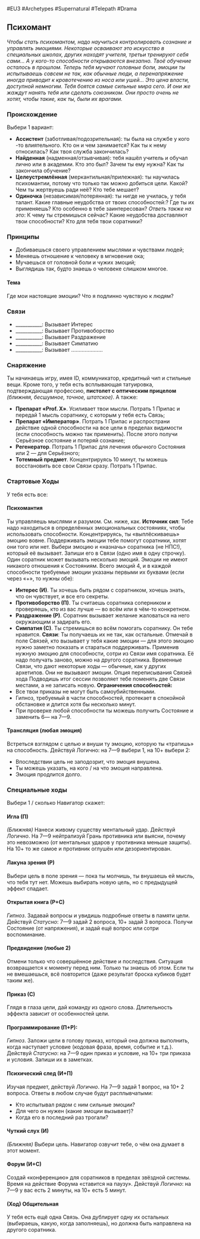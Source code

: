 #EU3 #Archetypes #Supernatural #Telepath #Drama

## Психомант
*Чтобы стать психомантом, надо научиться контролировать сознание и управлять эмоциями. Некоторые осваивают это искусство в специальных школах, других находят учителя, третьи тренируют себя сами… А у кого-то способности открываются внезапно.* 
*Твоё обучение осталось в прошлом. Теперь тебя мучают головные боли, эмоции ты испытываешь совсем не так, как обычные люди, а перенапряжение иногда приводит к кровотечению из носа или ушей… Это цена власти, доступной немногим.* 
*Тебя боятся самые сильные мира сего. И они же жаждут нанять тебя или сделать союзником. Они просто очень не хотят, чтобы такие, как ты, были их врагами.*

### Происхождение
Выбери 1 вариант:
- **Ассистент** (заботливая/подозрительная): ты была на службе у кого -то влиятельного. Кто он и чем занимается? Как ты к нему относилась? Как твоя служба закончилась? 
- **Найденная** (надменная/отзывчивая): тебя нашёл учитель и обучал лично или в академии. Кто это был? Зачем ты ему нужна? Как ты закончила обучение? 
- **Целеустремлённая** (меркантильная/прилежная): ты научилась психомантии, потому что только так можно добиться цели. Какой? Чем ты жертвуешь ради неё? Кто тебе мешает? 
- **Одиночка** (независимая/потерянная): ты нигде не училась, у тебя талант. Какие главные неудобства от твоих способностей:? Где ты их применяешь? Кто особенно в тебе заинтересован? 
*Ответь также на это*: К чему ты стремишься сейчас? Какие неудобства доставляют твои способности? Кто для тебя твои соратники?

### Принципы
- Добиваешься своего управлением мыслями и чувствами людей; 
- Меняешь отношение к человеку в мгновение ока; 
- Мучаешься от головной боли и чужих эмоций; 
- Выглядишь так, будто знаешь о человеке слишком многое.
#### Тема
Где мои настоящие эмоции? Что я подлинно чувствую к людям?

### Связи
- \_\_\_\_\_\_\_\_\_\_\_: Вызывает Интерес
- \_\_\_\_\_\_\_\_\_\_\_: Вызывает Противоборство
- \_\_\_\_\_\_\_\_\_\_\_: Вызывает Раздражение
- \_\_\_\_\_\_\_\_\_\_\_: Вызывает Симпатию
- \_\_\_\_\_\_\_\_\_\_\_: Вызывает .....................

### Снаряжение
Ты начинаешь игру, имея ID, коммуникатор, кредитный чип и стильные вещи. Кроме того, у тебя есть всплывающая татуировка, подтверждающая профессию, **пистолет с оптическим прицелом** *(ближняя, бесшумное, точное, штатское)*. 
А также: 
- **Препарат «Prof. X»**. Усиливает твои мысли. Потрать 1 Припас и передай 1 мысль соратнику, с которым у тебя есть Связь; 
- **Препарат «Император»**. Потрать 1 Припас и распространи действие одной способности на все цели в пределах видимости (если способность можно так применить). После этого получи Серьёзное состояние и потеряй сознание; 
- **Регенератор**. Потрать 1 Припас для лечения обычного Состояния или 2 — для Серьёзного; 
- **Тотемный предмет**. Концентрируясь 10 минут, ты можешь восстановить все свои Связи сразу. Потрать 1 Припас.

### Стартовые Ходы
У тебя есть все:
#### Психомантия
Ты управляешь мыслями и разумом. См. ниже, как. 
**Источник сил**: Тебе надо находиться в определённых эмоциональных состояниях, чтобы использовать способности. Концентрируясь, ты «выплёскиваешь» эмоцию вовне. 
Поддерживать эмоции тебе помогут соратники, хотят они того или нет. Выбери эмоцию и «назначь» соратника (не НПС!), который её вызывает. Запиши его в Связи (одно имя в одну строчку). 
Один соратник может вызывать несколько эмоций. 
Эмоции не имеют никакого отношения к Состояниям. 
Всего эмоций 4, и в каждой способности требуемые эмоции указаны первыми их буквами (если через «+», то нужны обе): 
- **Интерес (И)**. Ты хочешь быть рядом с соратником, хочешь знать, что он чувствует, и все его секреты. 
- **Противоборство (П)**. Ты считаешь соратника соперником и проверяешь, кто из вас лучше — во всём или в чём-то конкретном. 
- **Раздражение (Р)**. Соратник вызывает желание жаловаться на него окружающим и задирать его. 
- **Симпатия (С)**. Ты стремишься во всём помогать соратнику. Он тебе нравится. 
**Связи**: Ты получаешь их не так, как остальные. Отмечай в поле Связей, кто вызывает у тебя какие эмоции — для этого эмоцию нужно заметно показать и стараться поддерживать. Применив нужную эмоцию для способности, сотри из Связи имя соратника.
Её надо получать заново, можно на другого соратника. Временные Связи, что дают некоторые ходы — обычные, как у других архетипов. Они не вызывают эмоции. Опция переписывания Связей хода Подводишь итог сессии позволяет тебе поменять две Связи местами, а не записать новую. 
**Ограничения способностей:** 
- Все твои приказы не могут быть самоубийственными. 
- Гипноз, требуемый в части способностей, протекает в спокойной обстановке и длится хотя бы несколько минут. 
- При проверке любой способности ты можешь получить Состояние и заменить 6— на 7—9. 

#### Трансляция (любая эмоция)
Встреться взглядом с целью и внуши ту эмоцию, которую ты «тратишь» на способность. Действуй Логично: на 7—9 выбери 1, на 10+ выбери 2: 
- Впоследствии цель не заподозрит, что эмоция внушена. 
- Ты можешь указать, на кого / на что эмоция направлена. 
- Эмоция продлится долго.

### Специальные ходы
Выбери 1 / сколько Навигатор скажет: 
#### Игла (П)
*(Ближняя)* Нанеси живому существу ментальный удар. Действуй *Логично*. На 7—9 нейтрализуй Грань противника или выясни, почему это невозможно (от ментальных ударов у противника меньше защиты). На 10+ то же самое и противник оглушён или дезориентирован. 

#### Лакуна зрения (Р)
Выбери цель в поле зрения — пока ты молчишь, ты внушаешь ей мысль, что тебя тут нет. Можешь выбирать новую цель, но с предыдущей эффект спадает. 

#### Открытая книга (Р+С)
*Гипноз*. Задавай вопросы и увидишь подробные ответы в памяти цели. Действуй *Статусно*: 7—9 задай 2 вопроса, 10+ задай 3 вопроса. Получи Состояние (от напряжения), и задай ещё вопрос или сотри воспоминание. 

#### Предвидение (любые 2)
Отмени только что совершённое действие и последствия. Ситуация возвращается к моменту перед ним. Только ты знаешь об этом. Если ты не вмешаешься, всё повторится (даже результат броска кубиков будет таким же). 

#### Приказ (С)
Глядя в глаза цели, дай команду из одного слова. Длительность эффекта зависит от особенностей цели. 

#### Программирование (П+Р):
*Гипноз*. Заложи цели в голову приказ, который она должна выполнить, когда наступает условие (кодовая фраза, время, событие и т.д.). Действуй *Статусно*: на 7—9 один приказ и условие, на 10+ три приказа и условия. Запиши их в заметках. 

#### Психический след (И+П)
Изучая предмет, действуй *Логично*. На 7—9 задай 1 вопрос, на 10+ 2 вопроса. Ответы в любом случае будут расплывчатыми: 
- Кто испытывал рядом с ним сильные эмоции? 
- Для чего он нужен (какие эмоции вызывает)? 
- Когда его в последний раз трогали? 

#### Чуткий слух (И)
*(Ближняя)* Выбери цель. Навигатор озвучит тебе, о чём она думает в этот момент. 

#### Форум (И+С)
Создай «конференцию» для соратников в пределах звёздной системы. Время на действие Форума «ставится на паузу». Действуй *Логично*: на 7—9 у вас есть 2 минуты, на 10+ есть 5 минут. 

#### (Ход) Общительная
У тебя есть ещё одна Связь. Она дублирует одну их остальных (выбираешь, какую, когда заполняешь), но должна быть направлена на другого соратника.